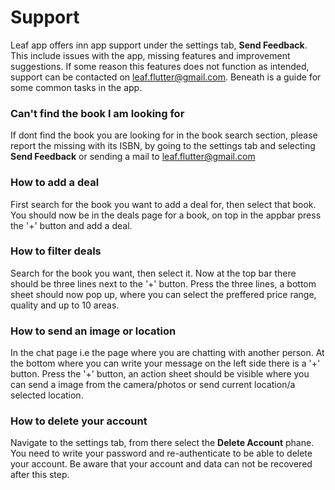 # Support

Leaf app offers inn app support under the settings tab, **Send Feedback**. This include issues with the app, missing features and improvement suggestions. If some reason this features does not function as intended, support can be contacted on leaf.flutter@gmail.com. Beneath is a guide for some common tasks in the app.

### Can't find the book I am looking for
If dont find the book you are looking for in the book search section, please report the missing with its ISBN, by going to the settings tab and selecting **Send Feedback** or sending a mail to leaf.flutter@gmail.com

### How to add a deal
First search for the book you want to add a deal for, then select that book. You should now be in the deals page for a book, on top in the appbar press the '+' button and add a deal.

### How to filter deals
Search for the book you want, then select it. Now at the top bar there should be three lines next to the '+' button. Press the three lines, a bottom sheet should now pop up, where you can select the preffered price range, quality and up to 10 areas.

### How to send an image or location
In the chat page i.e the page where you are chatting with another person. At the bottom where you can write your message on the left side there is a '+' button. Press the '+' button, an action sheet should be visible where you can send a image from the camera/photos or send current location/a selected location.

### How to delete your account
Navigate to the settings tab, from there select the **Delete Account** phane. You need to write your password and re-authenticate to be able to delete your account. Be aware that your account and data can not be recovered after this step. 
